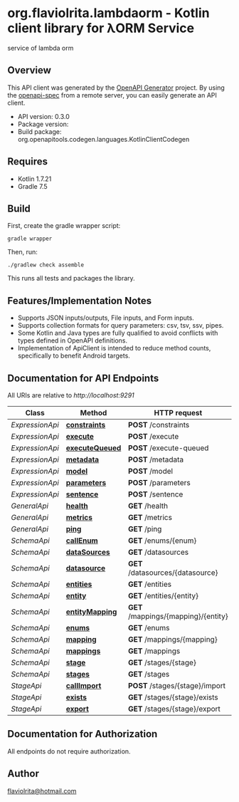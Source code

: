 # org.flaviolrita.lambdaorm - Kotlin client library for λORM Service

service of lambda orm

## Overview
This API client was generated by the [OpenAPI Generator](https://openapi-generator.tech) project.  By using the [openapi-spec](https://github.com/OAI/OpenAPI-Specification) from a remote server, you can easily generate an API client.

- API version: 0.3.0
- Package version: 
- Build package: org.openapitools.codegen.languages.KotlinClientCodegen

## Requires

* Kotlin 1.7.21
* Gradle 7.5

## Build

First, create the gradle wrapper script:

```
gradle wrapper
```

Then, run:

```
./gradlew check assemble
```

This runs all tests and packages the library.

## Features/Implementation Notes

* Supports JSON inputs/outputs, File inputs, and Form inputs.
* Supports collection formats for query parameters: csv, tsv, ssv, pipes.
* Some Kotlin and Java types are fully qualified to avoid conflicts with types defined in OpenAPI definitions.
* Implementation of ApiClient is intended to reduce method counts, specifically to benefit Android targets.

<a name="documentation-for-api-endpoints"></a>
## Documentation for API Endpoints

All URIs are relative to *http://localhost:9291*

Class | Method | HTTP request | Description
------------ | ------------- | ------------- | -------------
*ExpressionApi* | [**constraints**](docs/ExpressionApi.md#constraints) | **POST** /constraints | 
*ExpressionApi* | [**execute**](docs/ExpressionApi.md#execute) | **POST** /execute | 
*ExpressionApi* | [**executeQueued**](docs/ExpressionApi.md#executequeued) | **POST** /execute-queued | 
*ExpressionApi* | [**metadata**](docs/ExpressionApi.md#metadata) | **POST** /metadata | 
*ExpressionApi* | [**model**](docs/ExpressionApi.md#model) | **POST** /model | 
*ExpressionApi* | [**parameters**](docs/ExpressionApi.md#parameters) | **POST** /parameters | 
*ExpressionApi* | [**sentence**](docs/ExpressionApi.md#sentence) | **POST** /sentence | 
*GeneralApi* | [**health**](docs/GeneralApi.md#health) | **GET** /health | 
*GeneralApi* | [**metrics**](docs/GeneralApi.md#metrics) | **GET** /metrics | 
*GeneralApi* | [**ping**](docs/GeneralApi.md#ping) | **GET** /ping | 
*SchemaApi* | [**callEnum**](docs/SchemaApi.md#callenum) | **GET** /enums/{enum} | 
*SchemaApi* | [**dataSources**](docs/SchemaApi.md#datasources) | **GET** /datasources | 
*SchemaApi* | [**datasource**](docs/SchemaApi.md#datasource) | **GET** /datasources/{datasource} | 
*SchemaApi* | [**entities**](docs/SchemaApi.md#entities) | **GET** /entities | 
*SchemaApi* | [**entity**](docs/SchemaApi.md#entity) | **GET** /entities/{entity} | 
*SchemaApi* | [**entityMapping**](docs/SchemaApi.md#entitymapping) | **GET** /mappings/{mapping}/{entity} | 
*SchemaApi* | [**enums**](docs/SchemaApi.md#enums) | **GET** /enums | 
*SchemaApi* | [**mapping**](docs/SchemaApi.md#mapping) | **GET** /mappings/{mapping} | 
*SchemaApi* | [**mappings**](docs/SchemaApi.md#mappings) | **GET** /mappings | 
*SchemaApi* | [**stage**](docs/SchemaApi.md#stage) | **GET** /stages/{stage} | 
*SchemaApi* | [**stages**](docs/SchemaApi.md#stages) | **GET** /stages | 
*StageApi* | [**callImport**](docs/StageApi.md#callimport) | **POST** /stages/{stage}/import | 
*StageApi* | [**exists**](docs/StageApi.md#exists) | **GET** /stages/{stage}/exists | 
*StageApi* | [**export**](docs/StageApi.md#export) | **GET** /stages/{stage}/export | 



<a name="documentation-for-authorization"></a>
## Documentation for Authorization

All endpoints do not require authorization.


## Author

flaviolrita@hotmail.com

